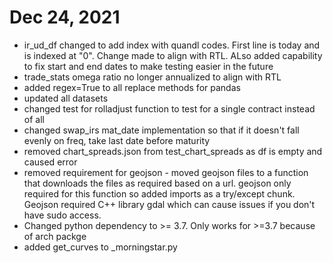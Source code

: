 # Dec 24, 2021
- ir_ud_df changed to add index with quandl codes. First line is today and is indexed at "0". Change made to align with RTL. ALso added capability to fix start and end dates to make testing easier in the future
- trade_stats omega ratio no longer annualized to align with RTL
- added regex=True to all replace methods for pandas
- updated all datasets
- changed test for rolladjust function to test for a single contract instead of all
- changed swap_irs mat_date implementation so that if it doesn't fall evenly on freq, take last date before maturity
- removed chart_spreads.json from test_chart_spreads as df is empty and caused error
- removed requirement for geojson - moved geojson files to a function that downloads the files as required based on a url. geojson only required for this function so added imports as a try/except chunk. Geojson required C++ library gdal which can cause issues if you don't have sudo access.
- Changed python dependency to >= 3.7. Only works for >=3.7 because of arch packge
- added get_curves to _morningstar.py